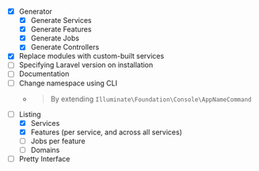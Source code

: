- [x] Generator
    - [x] Generate Services
    - [x] Generate Features
    - [x] Generate Jobs
    - [x] Generate Controllers
- [x] Replace modules with custom-built services
- [ ] Specifying Laravel version on installation
- [ ] Documentation
- [ ] Change namespace using CLI
    - > By extending `Illuminate\Foundation\Console\AppNameCommand`
- [ ] Listing
    - [x] Services
    - [x] Features (per service, and across all services)
    - [ ] Jobs per feature
    - [ ] Domains
- [ ] Pretty Interface
